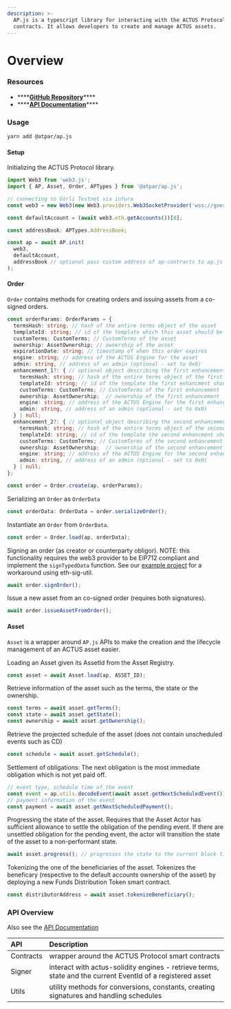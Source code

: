 ```yaml
---
description: >-
  AP.js is a typescript library for interacting with the ACTUS Protocol smart
  contracts. It allows developers to create and manage ACTUS assets.
---
```


# Overview

### Resources

* \*\*\*\*[**GitHub Repository**](https://github.com/atpar/ap-monorepo/tree/MS1/packages/ap.js)\*\*\*\*
* \*\*\*\*[**API Documentation**](https://ap-js.actus-protocol.io/)\*\*\*\*

### Usage

```bash
yarn add @atpar/ap.js
```

#### Setup

Initializing the ACTUS Protocol library.

```typescript
import Web3 from 'web3.js'; 
import { AP, Asset, Order, APTypes } from '@atpar/ap.js';

// connecting to Görli Testnet via infura
const web3 = new Web3(new Web3.providers.Web3SocketProvider('wss://goerli.infura.io/ws/v3/<PROJECT_ID>'));

const defaultAccount = (await web3.eth.getAccounts())[0];

const addressBook: APTypes.AddressBook;

const ap = await AP.init(
  web3,
  defaultAccount,
  addressBook // optional pass custom address of ap-contracts to ap.js
);
```

#### Order

`Order` contains methods for creating orders and issuing assets from a co-signed orders.

```typescript
const orderParams: OrderParams = {
  termsHash: string; // hash of the entire terms object of the asset
  templateId: string; // id of the template which this asset should be based on
  customTerms: CustomTerms; // CustomTerms of the asset
  ownership: AssetOwnership; // ownership of the asset
  expirationDate: string; // timestamp of when this order expires
  engine: string; // address of the ACTUS Engine for the asset 
  admin: string, // address of an admin (optional - set to 0x0)
  enhancement_1?: { // optional object describing the first enhancement
    termsHash: string; // hash of the entire terms object of the first enhancement
    templateId: string; // id of the template the first enhancment should based on
    customTerms: CustomTerms; // CustomTerms of the first enhancement
    ownership: AssetOwnership;  // ownership of the first enhancement
    engine: string; // address of the ACTUS Engine for the first enhancement
    admin: string, // address of an admin (optional - set to 0x0)
  } | null;
  enhancement_2?: { // optional object describing the second enhancement
    termsHash: string; // hash of the entire terms object of the second enhancement
    templateId: string; // id of the template the second enhancment should based on
    customTerms: CustomTerms; // CustomTerms of the second enhancement
    ownership: AssetOwnership;  // ownership of the second enhancement
    engine: string; // address of the ACTUS Engine for the second enhancement
    admin: string, // address of an admin (optional - set to 0x0)
  } | null;
};

const order = Order.create(ap, orderParams);
```

Serializing an `Order` as `OrderData`

```typescript
const orderData: OrderData = order.serializeOrder();
```

Instantiate an `Order` from `OrderData`.

```typescript
const order = Order.load(ap, orderData);
```

Signing an order \(as creator or counterparty obligor\). NOTE: this functionality requires the web3 provider to be EIP712 compliant and implement the `signTypedData` function. See our [example project](https://github.com/atpar/ap-js-example/blob/master/index.js#L168-L172) for a workaround using eth-sig-util.

```typescript
await order.signOrder();
```

Issue a new asset from an co-signed order \(requires both signatures\).

```typescript
await order.issueAssetFromOrder();
```

#### Asset

`Asset` is a wrapper around `AP.js` APIs to make the creation and the lifecycle management of an ACTUS asset easier.

Loading an Asset given its AssetId from the Asset Registry.

```typescript
const asset = await Asset.load(ap, ASSET_ID);
```

Retrieve information of the asset such as the terms, the state or the ownership.

```typescript
const terms = await asset.getTerms();
const state = await asset.getState();
const ownership = await asset.getOwnership();
```

Retrieve the projected schedule of the asset \(does not contain unscheduled events such as CD\)

```typescript
const schedule = await asset.getSchedule();
```

Settlement of obligations: The next obligation is the most immediate obligation which is not yet paid off.

```typescript
// event type, schedule time of the event
const event = ap.utils.decodeEvent(await asset.getNextScheduledEvent());
// payment information of the event
const payment = await asset.getNextScheduledPayment();
```

Progressing the state of the asset. Requires that the Asset Actor has sufficient allowance to settle the obligation of the pending event. If there are unsettled obligation for the pending event, the actor will transition the state of the asset to a non-performant state.

```typescript
await asset.progress(); // progresses the state to the current block timestamp
```

Tokenizing the one of the beneficiaries of the asset. Tokenizes the beneficary \(respective to the default accounts ownership of the asset\) by deploying a new Funds Distribution Token smart contract.

```typescript
const distributorAddress = await asset.tokenizeBeneficiary();
```

### API Overview

Also see the [API Documentation](https://ap-js.actus-protocol.io/)

| API | Description |
| :--- | :--- |
| Contracts | wrapper around the ACTUS Protocol smart contracts |
| Signer | interact with actus-solidity engines - retrieve terms, state and the current EventId of a registered asset |
| Utils | utility methods for conversions, constants, creating signatures and handling schedules |



